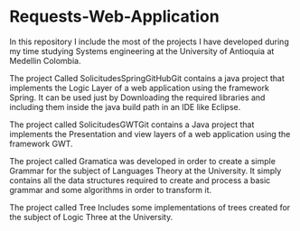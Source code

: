 Requests-Web-Application
====================================

In this repository I include the most of the projects I have developed during my time studying 
Systems engineering at the University of Antioquia at Medellin Colombia.


The project Called SolicitudesSpringGitHubGit contains a java project that implements the Logic Layer of a web
application using the framework Spring. It can be used just by Downloading the required libraries and
including them inside the java build path in an IDE like Eclipse.

The project called SolicitudesGWTGit contains a Java project that implements the Presentation and view layers of a
web application using the framework GWT. 

The project called Gramatica was developed in order to create a simple Grammar for the subject of Languages 
Theory at the University. It simply contains all the data structures required to create and process a basic grammar
and some algorithms in order to transform it.

The project called Tree Includes some implementations of trees created for the subject of Logic Three at the University.

